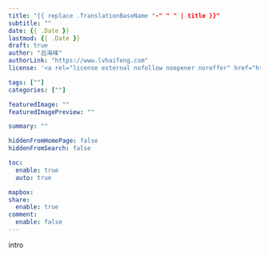 ```yaml
---
title: "{{ replace .TranslationBaseName "-" " " | title }}"
subtitle: ""
date: {{ .Date }}
lastmod: {{ .Date }}
draft: true
author: "吕海峰"
authorLink: "https://www.lvhaifeng.com"
license: '<a rel="license external nofollow noopener noreffer" href="https://creativecommons.org/licenses/by-nc/4.0/" target="_blank">CC BY-NC 4.0</a>'

tags: [""]
categories: [""]

featuredImage: ""
featuredImagePreview: ""

summary: ""

hiddenFromHomePage: false
hiddenFromSearch: false

toc:
  enable: true
  auto: true

mapbox:
share:
  enable: true
comment:
  enable: false
---
```



intro

<!--more-->
